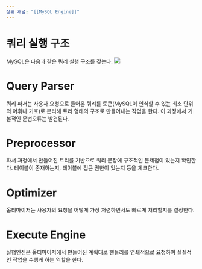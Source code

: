 ```yaml
---
상위 개념: "[[MySQL Engine]]"
---
```

# 쿼리 실행 구조
MySQL은 다음과 같은 쿼리 실행 구조를 갖는다.
![](https://i.imgur.com/CTuPfPF.png)

# Query Parser
쿼리 파서는 사용자 요청으로 들어온 쿼리를 토큰(MySQL이 인식할 수 있는 최소 단위의 어휘나 기호)로 분리해 트리 형태의 구조로 만들어내는 작업을 한다. 이 과정에서 기본적인 문법오류는 발견된다.

# Preprocessor
파서 과정에서 만들어진 트리를 기반으로 쿼리 문장에 구조적인 문제점이 있는지 확인한다. 테이블이 존재하는지, 테이블에 접근 권한이 있는지 등을 체크한다.

# Optimizer
옵티마이저는 사용자의 요청을 어떻게 가장 저렴하면서도 빠르게 처리할지를 결정한다.

# Execute Engine
실행엔진은 옵티마이저에서 만들어진 계획대로 핸들러를 연쇄적으로 요청하여 실질적인 작업을 수행케 하는 역할을 한다.
